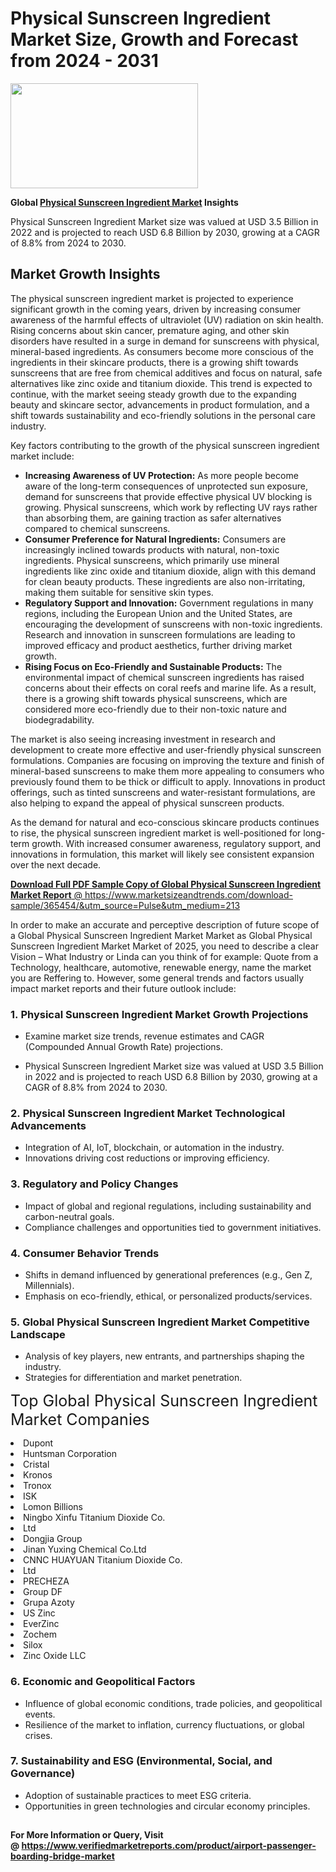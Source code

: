 <H1>Physical Sunscreen Ingredient Market Size, Growth and Forecast from 2024 - 2031</H1><img class="aligncenter size-medium wp-image-584254" src="https://thirdeyenews.in/wp-content/uploads/2024/09/Global-Market-Research-300x168.jpeg" alt="" width="300" height="168" /><p><strong>Global&nbsp;<a href="https://www.marketsizeandtrends.com/download-sample/365454/&amp;utm_source=Pulse&amp;utm_medium=213">Physical Sunscreen Ingredient Market</a> Insights</strong></p><p>Physical Sunscreen Ingredient Market size was valued at USD 3.5 Billion in 2022 and is projected to reach USD 6.8 Billion by 2030, growing at a CAGR of 8.8% from 2024 to 2030.</p><p><h2>Market Growth Insights</h2> <p>The physical sunscreen ingredient market is projected to experience significant growth in the coming years, driven by increasing consumer awareness of the harmful effects of ultraviolet (UV) radiation on skin health. Rising concerns about skin cancer, premature aging, and other skin disorders have resulted in a surge in demand for sunscreens with physical, mineral-based ingredients. As consumers become more conscious of the ingredients in their skincare products, there is a growing shift towards sunscreens that are free from chemical additives and focus on natural, safe alternatives like zinc oxide and titanium dioxide. This trend is expected to continue, with the market seeing steady growth due to the expanding beauty and skincare sector, advancements in product formulation, and a shift towards sustainability and eco-friendly solutions in the personal care industry.</p> <p><a href="download-link"></a></p> <p>Key factors contributing to the growth of the physical sunscreen ingredient market include:</p> <ul> <li><strong>Increasing Awareness of UV Protection:</strong> As more people become aware of the long-term consequences of unprotected sun exposure, demand for sunscreens that provide effective physical UV blocking is growing. Physical sunscreens, which work by reflecting UV rays rather than absorbing them, are gaining traction as safer alternatives compared to chemical sunscreens.</li> <li><strong>Consumer Preference for Natural Ingredients:</strong> Consumers are increasingly inclined towards products with natural, non-toxic ingredients. Physical sunscreens, which primarily use mineral ingredients like zinc oxide and titanium dioxide, align with this demand for clean beauty products. These ingredients are also non-irritating, making them suitable for sensitive skin types.</li> <li><strong>Regulatory Support and Innovation:</strong> Government regulations in many regions, including the European Union and the United States, are encouraging the development of sunscreens with non-toxic ingredients. Research and innovation in sunscreen formulations are leading to improved efficacy and product aesthetics, further driving market growth.</li> <li><strong>Rising Focus on Eco-Friendly and Sustainable Products:</strong> The environmental impact of chemical sunscreen ingredients has raised concerns about their effects on coral reefs and marine life. As a result, there is a growing shift towards physical sunscreens, which are considered more eco-friendly due to their non-toxic nature and biodegradability.</li> </ul> <p>The market is also seeing increasing investment in research and development to create more effective and user-friendly physical sunscreen formulations. Companies are focusing on improving the texture and finish of mineral-based sunscreens to make them more appealing to consumers who previously found them to be thick or difficult to apply. Innovations in product offerings, such as tinted sunscreens and water-resistant formulations, are also helping to expand the appeal of physical sunscreen products.</p> <p>As the demand for natural and eco-conscious skincare products continues to rise, the physical sunscreen ingredient market is well-positioned for long-term growth. With increased consumer awareness, regulatory support, and innovations in formulation, this market will likely see consistent expansion over the next decade.</p> <p><a href="get-more-link"></p><p><span class=""><strong>Download Full PDF Sample Copy of Global Physical Sunscreen Ingredient Market Report</strong> @ <a href="https://www.marketsizeandtrends.com/download-sample/365454/&amp;utm_source=Pulse&amp;utm_medium=213" target="_blank">https://www.marketsizeandtrends.com/download-sample/365454/&amp;utm_source=Pulse&amp;utm_medium=213</a></span></p><p>In order to make an accurate and perceptive description of future scope of a Global&nbsp;Physical Sunscreen Ingredient Market Market as Global&nbsp;Physical Sunscreen Ingredient Market Market of 2025, you need to describe a clear Vision &ndash; What Industry or Linda can you think of for example: Quote from a Technology, healthcare, automotive, renewable energy, name the market you are Reffering to. However, some general trends and factors usually impact market reports and their future outlook include:</p><h3>1.&nbsp;<strong>Physical Sunscreen Ingredient Market Growth Projections</strong></h3><ul><li>Examine market size trends, revenue estimates and CAGR (Compounded Annual Growth Rate) projections.</li><li><p>Physical Sunscreen Ingredient Market size was valued at USD 3.5 Billion in 2022 and is projected to reach USD 6.8 Billion by 2030, growing at a CAGR of 8.8% from 2024 to 2030.</p></li></ul><h3>2.&nbsp;<strong>Physical Sunscreen Ingredient Market Technological Advancements</strong></h3><ul><li>Integration of AI, IoT, blockchain, or automation in the industry.</li><li>Innovations driving cost reductions or improving efficiency.</li></ul><h3>3.&nbsp;<strong>Regulatory and Policy Changes</strong></h3><ul><li>Impact of global and regional regulations, including sustainability and carbon-neutral goals.</li><li>Compliance challenges and opportunities tied to government initiatives.</li></ul><h3>4.&nbsp;<strong>Consumer Behavior Trends</strong></h3><ul><li>Shifts in demand influenced by generational preferences (e.g., Gen Z, Millennials).</li><li>Emphasis on eco-friendly, ethical, or personalized products/services.</li></ul><h3>5.&nbsp;<strong>Global Physical Sunscreen Ingredient Market Competitive Landscape</strong></h3><ul><li>Analysis of key players, new entrants, and partnerships shaping the industry.</li><li>Strategies for differentiation and market penetration.</li></ul><p data-pm-slice="1 1 []"><span style="color: inherit; font-family: inherit; font-size: 25px;">Top Global Physical Sunscreen Ingredient Market Companies</span></p><div class="" data-test-id=""><p><li>Dupont</li><li> Huntsman Corporation</li><li> Cristal</li><li> Kronos</li><li> Tronox</li><li> ISK</li><li> Lomon Billions</li><li> Ningbo Xinfu Titanium Dioxide Co.</li><li> Ltd</li><li> Dongjia Group</li><li> Jinan Yuxing Chemical Co.Ltd</li><li> CNNC HUAYUAN Titanium Dioxide Co.</li><li> Ltd</li><li> PRECHEZA</li><li> Group DF</li><li> Grupa Azoty</li><li> US Zinc</li><li> EverZinc</li><li> Zochem</li><li> Silox</li><li> Zinc Oxide LLC</li></p></div><h3>6.&nbsp;<strong>Economic and Geopolitical Factors</strong></h3><ul><li>Influence of global economic conditions, trade policies, and geopolitical events.</li><li>Resilience of the market to inflation, currency fluctuations, or global crises.</li></ul><h3>7.&nbsp;<strong>Sustainability and ESG (Environmental, Social, and Governance)</strong></h3><ul><li>Adoption of sustainable practices to meet ESG criteria.</li><li>Opportunities in green technologies and circular economy principles.</li></ul><h2><strong style="font-size: 14px;">For More Information or Query, Visit @&nbsp;</strong><a style="background-color: #ffffff; font-size: 14px;" href="https://www.marketsizeandtrends.com/report/physical-sunscreen-ingredient-market/" target="_blank">https://www.verifiedmarketreports.com/product/airport-passenger-boarding-bridge-market</a></h2>
